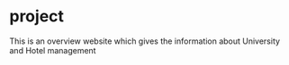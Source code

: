 # project
This is an overview website which gives the information about University and Hotel management
